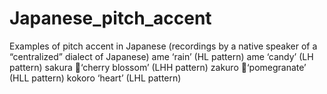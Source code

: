 # Japanese_pitch_accent
Examples of pitch accent in Japanese (recordings by a native speaker of a “centralized” dialect of Japanese)
ame ‘rain’ (HL pattern)
ame ‘candy’ (LH pattern)
sakura ‘cherry blossom’ (LHH pattern)
zakuro ‘pomegranate’ (HLL pattern)
kokoro ‘heart’ (LHL pattern)
